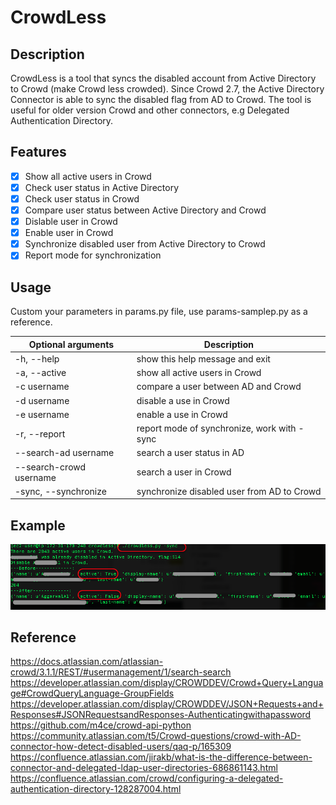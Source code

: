 # CrowdLess

## Description
CrowdLess is a tool that syncs the disabled account from Active Directory to Crowd (make Crowd less crowded). Since Crowd 2.7, the Active Directory Connector is able to sync the disabled flag from AD to Crowd. The tool is useful for older version Crowd and other connectors, e.g Delegated Authentication Directory.

## Features
- [x] Show all active users in Crowd
- [x] Check user status in Active Directory
- [x] Check user status in Crowd
- [x] Compare user status between Active Directory and Crowd
- [x] Dislable user in Crowd
- [x] Enable user in Crowd
- [x] Synchronize disabled user from Active Directory to Crowd
- [x] Report mode for synchronization

## Usage
Custom your parameters in params.py file, use params-samplep.py as a reference.

|Optional arguments       | Description|                   
|------------------       | ---------------------|
|-h, --help               | show this help message and exit|
|-a, --active             | show all active users in Crowd|
|-c username              | compare a user between AD and Crowd
|-d username              | disable a use in Crowd
|-e username              | enable a use in Crowd
|-r, --report             | report mode of synchronize, work with -sync
|--search-ad username     | search a user status in AD
|--search-crowd username  | search a user in Crowd
| -sync, --synchronize    | synchronize disabled user from AD to Crowd

## Example
![example](example.png)

## Reference
https://docs.atlassian.com/atlassian-crowd/3.1.1/REST/#usermanagement/1/search-search
https://developer.atlassian.com/display/CROWDDEV/Crowd+Query+Language#CrowdQueryLanguage-GroupFields
https://developer.atlassian.com/display/CROWDDEV/JSON+Requests+and+Responses#JSONRequestsandResponses-Authenticatingwithapassword
https://github.com/m4ce/crowd-api-python
https://community.atlassian.com/t5/Crowd-questions/crowd-with-AD-connector-how-detect-disabled-users/qaq-p/165309
https://confluence.atlassian.com/jirakb/what-is-the-difference-between-connector-and-delegated-ldap-user-directories-686861143.html
https://confluence.atlassian.com/crowd/configuring-a-delegated-authentication-directory-128287004.html